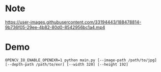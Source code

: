 # Note

https://user-images.githubusercontent.com/33194443/188478814-9b736f05-29ee-4b82-80d0-8542956bc1a4.mp4


# Demo

```
OPENCV_IO_ENABLE_OPENEXR=1 python main.py [--image-path /path/to/jpg] [--depth-path /path/to/exr] [--width 320] [--height 192]
```
